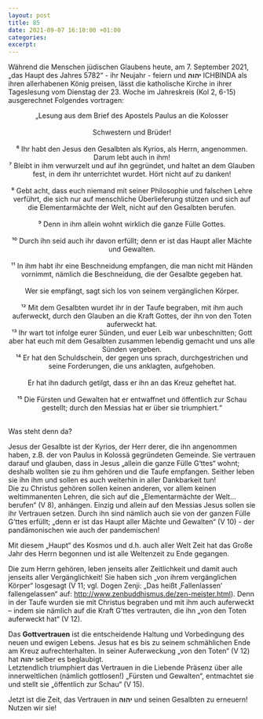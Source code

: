 ```yaml
---
layout: post
title: 85
date: 2021-09-07 16:10:00 +01:00
categories: 
excerpt: 
---
```


Während die Menschen jüdischen Glaubens heute, am 7. September 2021, „das Haupt des Jahres 5782“ - ihr Neujahr - feiern und **יהוה** ICHBINDA als ihren allerhabenen König preisen, lässt die katholische Kirche in ihrer Tageslesung vom Dienstag der 23. Woche im Jahreskreis (Kol 2, 6-15) ausgerechnet Folgendes vortragen:

<p align="center">„Lesung aus dem Brief des Apostels Paulus an die Kolosser<br/>
<br/>
Schwestern und Brüder!<br/>
<br/>
⁶ Ihr habt den Jesus den Gesalbten als Kyrios, als Herrn, angenommen. Darum lebt auch in ihm!<br/>
⁷ Bleibt in ihm verwurzelt und auf ihn gegründet, und haltet an dem Glauben fest, in dem ihr unterrichtet wurdet. Hört nicht auf zu danken!<br/>
<br/>
⁸ Gebt acht, dass euch niemand mit seiner Philosophie und falschen Lehre verführt, die sich nur auf menschliche Überlieferung stützen und sich auf die Elementarmächte der Welt, nicht auf den Gesalbten berufen.<br/>
<br/>
⁹ Denn in ihm allein wohnt wirklich die ganze Fülle Gottes.<br/>
<br/>
¹⁰ Durch ihn seid auch ihr davon erfüllt; denn er ist das Haupt aller Mächte und Gewalten.<br/>
<br/>
¹¹ In ihm habt ihr eine Beschneidung empfangen, die man nicht mit Händen vornimmt, nämlich die Beschneidung, die der Gesalbte gegeben hat.<br/>
<br/>
Wer sie empfängt, sagt sich los von seinem vergänglichen Körper.<br/>
<br/>
¹² Mit dem Gesalbten wurdet ihr in der Taufe begraben, mit ihm auch auferweckt, durch den Glauben an die Kraft Gottes, der ihn von den Toten auferweckt hat.<br/>
¹³ Ihr wart tot infolge eurer Sünden, und euer Leib war unbeschnitten; Gott aber hat euch mit dem Gesalbten zusammen lebendig gemacht und uns alle Sünden vergeben.<br/>
¹⁴ Er hat den Schuldschein, der gegen uns sprach, durchgestrichen und seine Forderungen, die uns anklagten, aufgehoben.<br/>
<br/>
Er hat ihn dadurch getilgt, dass er ihn an das Kreuz geheftet hat.<br/>
<br/>
¹⁵ Die Fürsten und Gewalten hat er entwaffnet und öffentlich zur Schau gestellt; durch den Messias hat er über sie triumphiert.“<br/><br/></p>

Was steht denn da?

Jesus der Gesalbte ist der Kyrios, der Herr derer, die ihn angenommen haben, z.B. der von Paulus in Kolossä gegründeten Gemeinde. Sie vertrauen darauf und glauben, dass in Jesus „allein die ganze Fülle G‘ttes“ wohnt; deshalb wollten sie zu ihm gehören und die Taufe empfangen. Seither leben sie ihn ihm und sollen es auch weiterhin in aller Dankbarkeit tun!\
Die zu Christus gehören sollen keinen anderen, vor allem keinen weltimmanenten Lehren, die sich auf die „Elementarmächte der Welt…berufen“ (V 8), anhängen. Einzig und allein auf den Messias Jesus sollen sie ihr Vertrauen setzen. Durch ihn sind nämlich auch sie von der ganzen Fülle G’ttes erfüllt; „denn er ist das Haupt aller Mächte und Gewalten“ (V 10) - der pandämonischen wie auch der pandemischen!

Mit diesem „Haupt“ des Kosmos und d.h. auch aller Welt Zeit hat das Große Jahr des Herrn begonnen und ist alle Weltenzeit zu Ende gegangen.

Die zum Herrn gehören, leben jenseits aller Zeitlichkeit und damit auch jenseits aller Vergänglichkeit! Sie haben sich „von ihrem vergänglichen Körper“ losgesagt (V 11; vgl. Dogen Zenji: „Das heißt ‚Fallenlassen‘ fallengelassen“ auf: <http://www.zenbuddhismus.de/zen-meister.html>). Denn in der Taufe wurden sie mit Christus begraben und mit ihm auch auferweckt – indem sie nämlich auf die Kraft G’ttes vertrauten, die ihn „von den Toten auferweckt hat“ (V 12).

Das **Gottvertrauen** ist die entscheidende Haltung und Vorbedingung des neuen und ewigen Lebens. Jesus hat es bis zu seinem schmählichen Ende am Kreuz aufrechterhalten. In seiner Auferweckung „von den Toten“ (V 12) hat **יהוה** selber es beglaubigt.\
Letztendlich triumphiert das Vertrauen in die Liebende Präsenz über alle innerweltlichen (nämlich gottlosen!) „Fürsten und Gewalten“, entmachtet sie und stellt sie „öffentlich zur Schau“ (V 15).

Jetzt ist die Zeit, das Vertrauen in **יהוה** und seinen Gesalbten zu erneuern! Nutzen wir sie!
